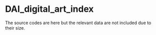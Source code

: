 # DAI_digital_art_index
The source codes are here but the relevant data are not included due to their size.

